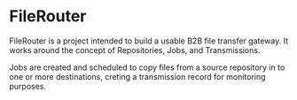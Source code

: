 FileRouter
==========

FileRouter is a project intended to build a usable B2B file transfer gateway.
It works around the concept of Repositories, Jobs, and Transmissions.

Jobs are created and scheduled to copy files from a source repository in to one or more destinations,
creting a transmission record for monitoring purposes.
